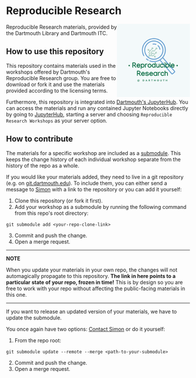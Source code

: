 # Reproducible Research 

<img src="shared/RR-logo.png" alt="drawing" width="200" align="right"/>

Reproducible Research materials, provided by the Dartmouth Library and Dartmouth ITC.


## How to use this repository
This repository contains materials used in the workshops offered by Dartmouth's Reproducible Research group. You are free to download or fork it and use the materials provided according to the licensing terms.

Furthermore, this repository is integrated into [Dartmouth's JupyterHub](https://jhub.dartmouth.edu). You can access the materials and run any contained Jupyter Notebooks directly by going to [JupyterHub](https://jhub.dartmouth.edu), starting a server and choosing ``Reproducible Research Workshops`` as your server option.


## How to contribute

The materials for a specific workshop are included as a [submodule](https://github.blog/2016-02-01-working-with-submodules/). This keeps the change history of each individual workshop separate from the history of the repo as a whole.

If you would like your materials added, they need to live in a git repository (e.g. on [git.dartmouth.edu](https://git.dartmouth.edu)). To include them, you can either send a message to [Simon](mailto:simon.stone@dartmouth.edu?subject=New%20RR%20workshop) with a link to the repository or you can add it yourself:

1. Clone this repository (or fork it first).
2. Add your workshop as a submodule by running the following command from this repo's root directory:
```
git submodule add <your-repo-clone-link>
```
3. Commit and push the change.
4. Open a merge request.

---
**NOTE**

When you update your materials in your own repo, the changes will not automagically propagate to this repository. **The link in here points to a particular state of your repo, frozen in time!** This is by design so you are free to work with your repo without affecting the public-facing materials in this one. 

---
If you want to release an updated version of your materials, we have to update the submodule.

You once again have two options: [Contact Simon](mailto:simon.stone@dartmouth.edu?subject=Update%20RR%20workshop) or do it yourself:

1. From the repo root:
```
git submodule update --remote --merge <path-to-your-submodule>
```
2. Commit and push the change.
3. Open a merge request.
